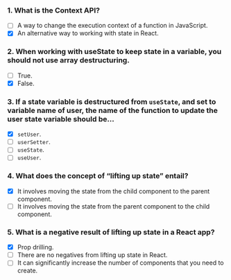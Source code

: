 ### 1. What is the Context API?

- [ ] A way to change the execution context of a function in JavaScript.
- [x] An alternative way to working with state in React.

### 2. When working with useState to keep state in a variable, you should not use array destructuring.

- [ ] True.
- [x] False.

### 3. If a state variable is destructured from `useState`, and set to variable name of user, the name of the function to update the user state variable should be...

- [x] `setUser`.
- [ ] `userSetter`.
- [ ] `useState`.
- [ ] `useUser`.

### 4. What does the concept of “lifting up state” entail?

- [x] It involves moving the state from the child component to the parent component.
- [ ] It involves moving the state from the parent component to the child component.

### 5. What is a negative result of lifting up state in a React app?

- [x] Prop drilling.
- [ ] There are no negatives from lifting up state in React.
- [ ] It can significantly increase the number of components that you need to create.
